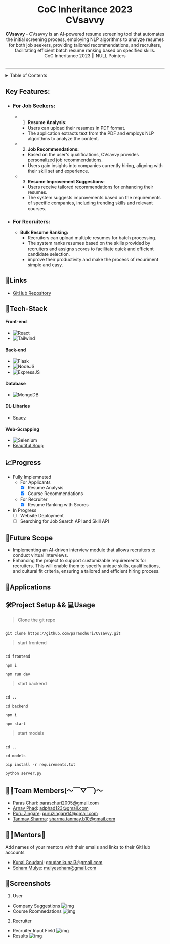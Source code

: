 <h1 align="center">
<!--   <a href="https://github.com/CommunityOfCoders/Inheritance-2023">
    <img src="./Untitled.png" alt="CoC Inheritance 2023" width="500" height="166">
  </a> -->
  <strong>CoC Inheritance 2023</strong>
  <br>
  CVsavvy
</h1>

<div align="center">
   <strong herf="https://img.shields.io/badge/CVsavvy-green">
    CVsavvy
   </strong> 
   - 
CVsavvy is an AI-powered resume screening tool that automates the initial screening process, employing NLP algorithms to analyze resumes for both job seekers, providing tailored recommendations, and recruiters, facilitating efficient batch resume ranking based on specified skills.<br>
  CoC Inheritance 2023 || NULL Pointers <br> <br>
  
</div>
<hr>

<details>
<summary>Table of Contents</summary>

- [Description](#description)
- [Links](#links)
- [Tech Stack](#tech-stack)
- [Progress](#progress)
- [Future Scope](#future-scope)
- [Applications](#applications)
- [Project Setup](#project-setup)
- [Usage](#usage)
- [Team Members](#team-members)
- [Mentors](#mentors)
- [Screenshots](#screenshots)

</details>

## Key Features:

 - ### For Job Seekers:
  
   - 1. **Resume Analysis:**
     - Users can upload their resumes in PDF format.
     - The application extracts text from the PDF and employs NLP algorithms to analyze the content.
  
   - 2. **Job Recommendations:**
     - Based on the user's qualifications, CVsavvy provides personalized job recommendations.
     - Users gain insights into companies currently hiring, aligning with their skill set and experience.
    
   - 3. **Resume Improvement Suggestions:**
     - Users receive tailored recommendations for enhancing their resumes.
     - The system suggests improvements based on the requirements of specific companies, including trending skills and relevant courses.
  
 - ### For Recruiters:
   -  **Bulk Resume Ranking:**
       - Recruiters can upload multiple resumes for batch processing.
       - The system ranks resumes based on the skills provided by recruiters and assigns scores to facilitate quick and efficient candidate selection.
       - improve their productivity and make the process of recuriment simple and easy.  

 
## 🔗Links    

- [GitHub Repository](https://github.com/paraschuri/CVsavvy)


## 🤖Tech-Stack


#### Front-end

- ![React](https://img.shields.io/badge/react-%2320232a.svg?style=for-the-badge&logo=react&logoColor=%2361DAFB)
- ![Tailwind](https://img.shields.io/badge/Tailwind_CSS-38B2AC?style=for-the-badge&logo=tailwind-css&logoColor=white) 

#### Back-end
- ![Flask](https://img.shields.io/badge/Flask-000000?style=for-the-badge&logo=flask&logoColor=white)
- ![NodeJS](https://img.shields.io/badge/Node.js-43853D?style=for-the-badge&logo=node.js&logoColor=white)
- ![ExpressJS](https://img.shields.io/badge/Express.js-404D59?style=for-the-badge)
  
#### Database
- ![MongoDB](https://img.shields.io/badge/MongoDB-4EA94B?style=for-the-badge&logo=mongodb&logoColor=white)

#### DL-Libaries
- [Spacy](https://spacy.io/usage/spacy-101)

#### Web-Scrapping
- ![Selenium](https://img.shields.io/badge/-selenium-%43B02A?style=for-the-badge&logo=selenium&logoColor=white)
- [Beautiful Soup](https://beautiful-soup-4.readthedocs.io/en/latest/)


## 📈Progress
- Fully Implemneted
  - For Applicants
     - [x] Resume Analysis 
     - [x] Course Recommendations
  
  - For Recruiter
     - [x] Resume Ranking with Scores

- In Progress
     - [ ] Website Deployment
     - [ ] Searching for Job Search API and Skill API

## 🔮Future Scope

- Implementing an AI-driven interview module that allows recruiters to conduct virtual interviews.
- Enhancing the project to support customizable requirements for recruiters. This will enable them to specify unique skills, qualifications, and cultural fit criteria, ensuring a tailored and efficient hiring process.

## 💸Applications

## 🛠Project Setup && 💻Usage
>Clone the git repo
```

git clone https://github.com/paraschuri/CVsavvy.git

```
>start frontend
```

cd frontend

npm i

npm run dev

```
>start backend
```

cd ..

cd backend

npm i

npm start

```

>start models
```

cd ..

cd models

pip install -r requirements.txt

python server.py

```


## 👨‍💻Team Members(～￣▽￣)～

- [Paras Churi](https://github.com/paraschuri): paraschuri2005@gmail.com
- [Arnav Phad](https://github.com/Arnav0704): adphad123@gmail.com
- [Puru Zingare](https://github.com/puruz14):  puruzingare14@gmail.com
- [Tanmay Sharma](https://github.com/tanmay15s): sharma.tanmay.b10@gmail.com

## 👨‍🏫Mentors🗿

Add names of your mentors with their emails and links to their GitHub accounts

- [Kunal Goudani](https://github.com/stealth-bombeer): goudanikunal3@gmail.com
- [Soham Mulye](https://github.com/Shazam213): mulyesoham@gmail.com

## 📱Screenshots
1. User
  - Company Suggestions
    ![img](https://i.imgur.com/86jKjZq.png)
  - Course Rcomnedations
    ![img](https://i.imgur.com/T7I154d.png)
2. Recruiter
  - Recruiter Input Field
    ![img](https://i.imgur.com/fVilT3Z.png)
  - Results 
    ![img](https://i.imgur.com/YDn6xpF.png)
